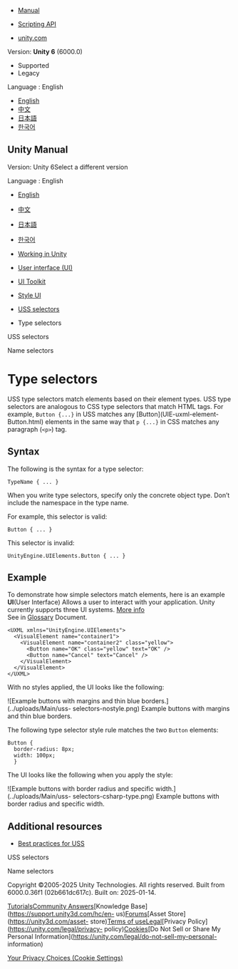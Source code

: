 [](https://docs.unity3d.com)

  * [Manual](../Manual/index.html)
  * [Scripting API](../ScriptReference/index.html)

  * [unity.com](https://unity.com/)

Version: **Unity 6** (6000.0)

  * Supported
  * Legacy

Language : English

  * [English](/Manual/UIE-USS-Selectors-type.html)
  * [中文](/cn/current/Manual/UIE-USS-Selectors-type.html)
  * [日本語](/ja/current/Manual/UIE-USS-Selectors-type.html)
  * [한국어](/kr/current/Manual/UIE-USS-Selectors-type.html)

[](https://docs.unity3d.com)

## Unity Manual

Version: Unity 6Select a different version

Language : English

  * [English](/Manual/UIE-USS-Selectors-type.html)
  * [中文](/cn/current/Manual/UIE-USS-Selectors-type.html)
  * [日本語](/ja/current/Manual/UIE-USS-Selectors-type.html)
  * [한국어](/kr/current/Manual/UIE-USS-Selectors-type.html)

  * [Working in Unity](working-in-unity.html)
  * [User interface (UI)](UIToolkits.html)
  * [UI Toolkit](UIElements.html)
  * [Style UI](UIE-USS.html)
  * [USS selectors](UIE-USS-Selectors.html)
  * Type selectors

[](UIE-USS-Selectors.html)

USS selectors

[](UIE-USS-Selectors-name.html)

Name selectors

# Type selectors

USS type selectors match elements based on their element types. USS type
selectors are analogous to CSS type selectors that match HTML tags. For
example, `Button {...}` in USS matches any [Button](UIE-uxml-element-
Button.html) elements in the same way that `p {...}` in CSS matches any
paragraph (`<p>`) tag.

## Syntax

The following is the syntax for a type selector:

    
    
    TypeName { ... }
    

When you write type selectors, specify only the concrete object type. Don’t
include the namespace in the type name.

For example, this selector is valid:

    
    
    Button { ... }
    

This selector is invalid:

    
    
    UnityEngine.UIElements.Button { ... }
    

## Example

To demonstrate how simple selectors match elements, here is an example
**UI**(User Interface) Allows a user to interact with your application. Unity
currently supports three UI systems. [More info](UI-system-compare.html)  
See in [Glossary](Glossary.html#UI) Document.

    
    
    <UXML xmlns="UnityEngine.UIElements">
      <VisualElement name="container1">
        <VisualElement name="container2" class="yellow">
          <Button name="OK" class="yellow" text="OK" />
          <Button name="Cancel" text="Cancel" />
        </VisualElement>
      </VisualElement>
    </UXML>
    

With no styles applied, the UI looks like the following:

![Example buttons with margins and thin blue borders.](../uploads/Main/uss-
selectors-nostyle.png) Example buttons with margins and thin blue borders.

The following type selector style rule matches the two `Button` elements:

    
    
    Button {
      border-radius: 8px;
      width: 100px;
      }
    

The UI looks like the following when you apply the style:

![Example buttons with border radius and specific width.](../uploads/Main/uss-
selectors-csharp-type.png) Example buttons with border radius and specific
width.

## Additional resources

  * [Best practices for USS](UIE-USS-WritingStyleSheets.html)

[](UIE-USS-Selectors.html)

USS selectors

[](UIE-USS-Selectors-name.html)

Name selectors

Copyright ©2005-2025 Unity Technologies. All rights reserved. Built from
6000.0.36f1 (02b661dc617c). Built on: 2025-01-14.

[Tutorials](https://learn.unity.com/)[Community
Answers](https://answers.unity3d.com)[Knowledge
Base](https://support.unity3d.com/hc/en-
us)[Forums](https://forum.unity3d.com)[Asset Store](https://unity3d.com/asset-
store)[Terms of
use](https://docs.unity3d.com/Manual/TermsOfUse.html)[Legal](https://unity.com/legal)[Privacy
Policy](https://unity.com/legal/privacy-
policy)[Cookies](https://unity.com/legal/cookie-policy)[Do Not Sell or Share
My Personal Information](https://unity.com/legal/do-not-sell-my-personal-
information)

[Your Privacy Choices (Cookie Settings)](javascript:void\(0\);)

